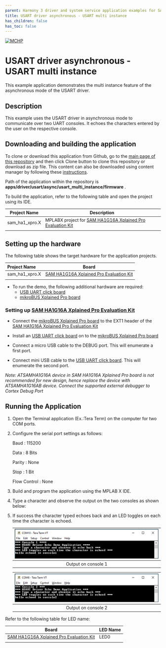 ```yaml
---
parent: Harmony 3 driver and system service application examples for SAM HA1 family
title: USART driver asynchronous - USART multi instance 
has_children: false
has_toc: false
---
```


[![MCHP](https://www.microchip.com/ResourcePackages/Microchip/assets/dist/images/logo.png)](https://www.microchip.com)

# USART driver asynchronous - USART multi instance

This example application demonstrates the multi instance feature of the asynchronous mode of the USART driver.

## Description

This example uses the USART driver in asynchronous mode to communicate over two UART consoles. It echoes the characters entered by the user on the respective console.

## Downloading and building the application

To clone or download this application from Github, go to the [main page of this repository](https://github.com/Microchip-MPLAB-Harmony/core_apps_sam_ha1) and then click Clone button to clone this repository or download as zip file.
This content can also be downloaded using content manager by following these [instructions](https://github.com/Microchip-MPLAB-Harmony/contentmanager/wiki).

Path of the application within the repository is **apps/driver/usart/async/usart_multi_instance/firmware** .

To build the application, refer to the following table and open the project using its IDE.

| Project Name      | Description                                    |
| ----------------- | ---------------------------------------------- |
| sam_ha1_xpro.X | MPLABX project for [SAM HA1G16A Xplained Pro Evaluation Kit](https://www.microchip.com/DevelopmentTools/ProductDetails/PartNO/ATSAMHA1G16A-XPRO) |
|||

## Setting up the hardware

The following table shows the target hardware for the application projects.

| Project Name| Board|
|:---------|:---------:|
| sam_ha1_xpro.X | [SAM HA1G16A Xplained Pro Evaluation Kit](https://www.microchip.com/DevelopmentTools/ProductDetails/PartNO/ATSAMHA1G16A-XPRO) |
|||

- To run the demo, the following additional hardware are required:
    - [USB UART click board](https://www.mikroe.com/usb-uart-click)
    - [mikroBUS Xplained Pro board](https://www.microchip.com/developmenttools/ProductDetails/ATMBUSADAPTER-XPRO)

### Setting up [SAM HA1G16A Xplained Pro Evaluation Kit](https://www.microchip.com/DevelopmentTools/ProductDetails/PartNO/ATSAMHA1G16A-XPRO)

- Connect the [mikroBUS Xplained Pro board](https://www.microchip.com/developmenttools/ProductDetails/ATMBUSADAPTER-XPRO) to the EXT1 header of the [SAM HA1G16A Xplained Pro Evaluation Kit](https://www.microchip.com/DevelopmentTools/ProductDetails/PartNO/ATSAMHA1G16A-XPRO)

- Install an [USB UART click board](https://www.mikroe.com/usb-uart-click) on to the [mikroBUS Xplained Pro board](https://www.microchip.com/developmenttools/ProductDetails/ATMBUSADAPTER-XPRO)

- Connect a micro USB cable to the DEBUG port. This will enumerate a first port.

- Connect mini USB cable to the [USB UART click board](https://www.mikroe.com/usb-uart-click). This will enumerate the second port.

*Note: ATSAMHA1G16A device in SAM HA1G16A Xplained Pro board is not recommended for new design, hence replace the device with ATSAMHA1G16AB device. Connect the supported external debugger to Cortex Debug Port*

## Running the Application

1. Open the Terminal application (Ex.:Tera Term) on the computer for two COM ports.
2. Configure the serial port settings as follows:

    Baud : 115200

    Data : 8 Bits
    
    Parity : None
    
    Stop : 1 Bit
    
    Flow Control : None

3. Build and program the application using the MPLAB X IDE.

4. Type a character and observe the output on the two consoles as shown below:

5. If success the character typed echoes back and an LED toggles on each time the character is echoed.

    |![output](images/async_usart_multi_instance_console_1.png)	|
    |:--:|
    | Output on console 1 |

    |![output](images/async_usart_multi_instance_console_2.png)	|
    |:--:|
    | Output on console 2 |

Refer to the following table for LED name:

| Board | LED Name |
| ----- | -------- |
|  [SAM HA1G16A Xplained Pro Evaluation Kit](https://www.microchip.com/DevelopmentTools/ProductDetails/PartNO/ATSAMHA1G16A-XPRO) | LED0 |
|||
